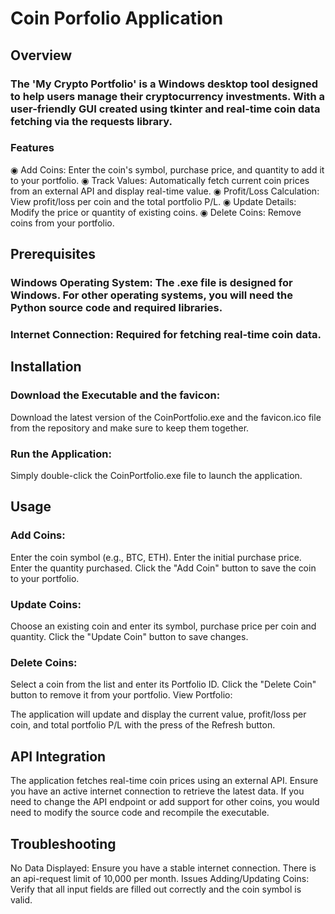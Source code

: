 # Coin Porfolio Application

## Overview
### The 'My Crypto Portfolio' is a Windows desktop tool designed to help users manage their cryptocurrency investments. With a user-friendly GUI created using tkinter and real-time coin data fetching via the requests library.

### Features
◉ Add Coins: Enter the coin's symbol, purchase price, and quantity to add it to your portfolio.
◉ Track Values: Automatically fetch current coin prices from an external API and display real-time value.
◉ Profit/Loss Calculation: View profit/loss per coin and the total portfolio P/L.
◉ Update Details: Modify the price or quantity of existing coins.
◉ Delete Coins: Remove coins from your portfolio.

## Prerequisites
### Windows Operating System: The .exe file is designed for Windows. For other operating systems, you will need the Python source code and required libraries.
### Internet Connection: Required for fetching real-time coin data.

## Installation
### Download the Executable and the favicon:

Download the latest version of the CoinPortfolio.exe and the favicon.ico file from the repository and make sure to keep them together.

### Run the Application:

Simply double-click the CoinPortfolio.exe file to launch the application.

## Usage
### Add Coins:

Enter the coin symbol (e.g., BTC, ETH).
Enter the initial purchase price.
Enter the quantity purchased.
Click the "Add Coin" button to save the coin to your portfolio.

### Update Coins:

Choose an existing coin and enter its symbol, purchase price per coin and quantity.
Click the "Update Coin" button to save changes.

### Delete Coins:

Select a coin from the list and enter its Portfolio ID.
Click the "Delete Coin" button to remove it from your portfolio.
View Portfolio:

The application will update and display the current value, profit/loss per coin, and total portfolio P/L with the press of the Refresh button.

## API Integration
The application fetches real-time coin prices using an external API. Ensure you have an active internet connection to retrieve the latest data. If you need to change the API endpoint or add support for other coins, you would need to modify the source code and recompile the executable.

## Troubleshooting
No Data Displayed: Ensure you have a stable internet connection. There is an api-request limit of 10,000 per month.
Issues Adding/Updating Coins: Verify that all input fields are filled out correctly and the coin symbol is valid.
